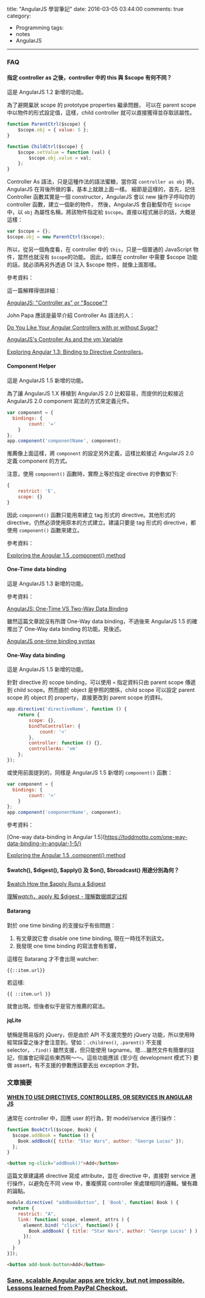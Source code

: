 title: "AngularJS 學習筆記"
date: 2016-03-05 03:44:00
comments: true
category:
  - Programming
tags:
  - notes
  - AngularJS
---

### FAQ

#### 指定 controller as 之後，controller 中的 this 與 $scope 有何不同？

這是 AngularJS 1.2 新增的功能。

為了避開巢狀 scope 的 prototype properties 繼承問題，
可以在 parent scope 中以物件的形式設定值，這樣，child controller 就可以直接獲得並存取該屬性。

```js
function ParentCtrl($scope) {
    $scope.obj = { value: 5 };
}

function ChildCtrl($scope) {
    $scope.setValue = function (val) {
        $scope.obj.value = val;
    };
}
```

Controller As 語法，只是這種作法的語法蜜糖，當你寫 `controller as obj` 時，AngularJS 在背後所做的事，基本上就跟上面一樣。
細節是這樣的，首先，記住 Controller 函數其實是一個 constructor，AngularJS 會以 new 操作子呼叫你的 controller 函數，建立一個新的物件，
然後，AngularJS 會自動幫你在 `$scope` 中，以  `obj` 為屬性名稱，將該物件指定給 `$scope`。直接以程式展示的話，大概是這樣：

```js
var $scope = {};
$scope.obj = new ParentCtrl($scope);
```

所以，從另一個角度看，在 controller 中的 `this`，只是一個普通的 JavaScript 物件，當然也就沒有  `$scope`的功能。
因此，如果在 controller 中需要 $scope 功能的話，就必須再另外透過 DI 注入 $scope 物件，就像上面那樣。

參考資料：

這一篇解釋得很詳細：

[AngularJS: "Controller as" or "$scope"?](http://codetunnel.io/angularjs-controller-as-or-scope/)

John Papa 應該是最早介紹 Controller As 語法的人：

[Do You Like Your Angular Controllers with or without Sugar?](http://www.johnpapa.net/do-you-like-your-angular-controllers-with-or-without-sugar/)

[AngularJS's Controller As and the vm Variable](http://www.johnpapa.net/angularjss-controller-as-and-the-vm-variable/)

[Exploring Angular 1.3: Binding to Directive Controllers](http://blog.thoughtram.io/angularjs/2015/01/02/exploring-angular-1.3-bindToController.html)。

#### Component Helper

這是 AngularJS 1.5 新增的功能。

為了讓 AngularJS 1.X 移植到 AngularJS 2.0 比較容易，而提供的比較接近 AngularJS 2.0 component 寫法的方式來定義元件。

```js
var component = {
  bindings: {
		count: '='
	}
};
app.component('componentName', component);
```

推薦像上面這樣，將 `component` 的設定另外定義，這樣比較接近 AngularJS 2.0 定義 component 的方式。

注意，使用 `component()` 函數時，實際上等於指定 directive 的參數如下:

```js
{
	restrict: 'E',
	scope: {}
}
```

因此 `component()` 函數只能用來建立 tag 形式的 directive。其他形式的 directive，仍然必須使用原本的方式建立。建議只要是 tag 形式的 directive，都使用 `component()` 函數來建立。

參考資料：

[Exploring the Angular 1.5 .component() method](https://toddmotto.com/exploring-the-angular-1-5-component-method)

#### One-Time data binding

這是 AngularJS 1.3 新增的功能。

參考資料：

[AngularJS: One-Time VS Two-Way Data Binding](http://kodypeterson.com/angularjs-the-3-types-of-data-binding/)

雖然這篇文章說沒有所謂 One-Way data binding，不過後來 AngularJS 1.5 的確推出了 One-Way data binding 的功能。見後述。

[AngularJS one-time binding syntax](https://toddmotto.com/angular-one-time-binding-syntax/)

#### One-Way data binding

這是 AngularJS 1.5 新增的功能。

針對 directive 的 scope binding，可以使用 `<` 指定資料只由 parent scope 傳遞到 child scope。然而由於 object 是參照的關係，child scope 可以設定 parent scope 的 object 的 property，直接更改到 parent scope 的資料。

```js
app.directive('directiveName', function () {
	return {
		scope: {},
		bindToController: {
			count: '<'
		},
		controller: function () {},
		controllerAs: 'vm'
	};
});
```

或使用前面提到的，同樣是 AngularJS 1.5 新增的 `component()` 函數：

```js
var component = {
  bindings: {
		count: '<'
	}
};
app.component('componentName', component);
```

參考資料：

[One-way data-binding in Angular 1.5](https://toddmotto.com/one-way-data-binding-in-angular-1-5/}

[Exploring the Angular 1.5 .component() method](https://toddmotto.com/exploring-the-angular-1-5-component-method/#one-way-bindings)

#### $watch(), $digest(), $apply() 及 $on(), $broadcast() 用途分別為何？

[$watch How the $apply Runs a $digest](http://angular-tips.com/blog/2013/08/watch-how-the-apply-runs-a-digest/)

[理解$watch ，$apply 和 $digest - 理解数据绑定过程](http://www.angularjs.cn/A0a6)

#### Batarang

對於 one time binding 的支援似乎有些問題：

1. 有文章說它會 disable one time binding, 現在一時找不到該文。
2. 我發現 one time binding 的寫法會有影響，

這樣在 Batarang 才不會出現 watcher:

```
{{::item.url}}
```

若這樣:

```
{{ ::item.url }}
```

就會出現。但後者似乎是官方推薦的寫法。


#### jqLite

號稱是簡易版的 jQuery，但是由於 API 不支援完整的 jQuery 功能，所以使用時經常踩雷之後才會注意到。譬如：`.children()`, `.parent()` 不支援 selector，`.find()` 雖然支援，但只能使用 tagname。嗯....雖然文件有簡單的註記，但誰會記得這些東西啊～～。這些功能應該 (至少在 development 模式下) 要做 assert，有不支援的參數應該要丟出 exception 才對。


### 文章摘要

#### [WHEN TO USE DIRECTIVES, CONTROLLERS, OR SERVICES IN ANGULAR JS](http://kirkbushell.me/when-to-use-directives-controllers-or-services-in-angular/)

通常在 controller 中，回應 user 的行為，對 model/service 進行操作：

```js
function BookCtrl($scope, Book) {
  $scope.addBook = function () {
    Book.addBook({ title: "Star Wars", author: "George Lucas" });
  };
}
```

```html
<button ng-click="addBook()">Add</button>
```

這篇文章建議將 directive 寫成 attribute，並在 directive 中，直接對 service 進行操作，以避免在不同 view 中，重複撰寫 controller 來處理相同的邏輯。蠻有趣的論點。

```js
module.directive( "addBookButton", [ 'Book', function( Book ) {
  return {
    restrict: "A",
    link: function( scope, element, attrs ) {
      element.bind( "click", function() {
        Book.addBook( { title: "Star Wars", author: "George Lucas" } );
      });
    }
  }
}]);
```

```html
<button add-book-button>Add</button>
```

### [Sane, scalable Angular apps are tricky, but not impossible. Lessons learned from PayPal Checkout.](https://medium.com/@bluepnume/sane-scalable-angular-apps-are-tricky-but-not-impossible-lessons-learned-from-paypal-checkout-c5320558d4ef)


